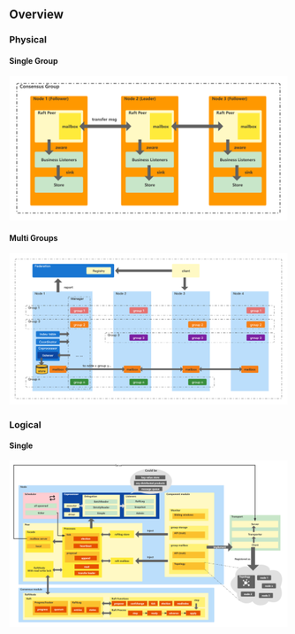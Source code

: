 ## Overview
### Physical

#### Single Group

![arch](./imgs/phy.png)

#### Multi Groups

![arch](./imgs/phy-multi.png)

### Logical

#### Single

![arch](./imgs/logic.png)
